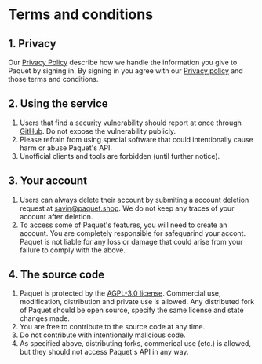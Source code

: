 # Terms and conditions

## 1. Privacy

Our [Privacy Policy](https://paquet.shop/privacy) describe how
we handle the information you give to Paquet by signing in. By signing
in you agree with our [Privacy policy](https://paquet.shop/privacy) and those
terms and conditions.

## 2. Using the service

1. Users that find a security vulnerability should report at once through
[GitHub](https://github.com/notangelmario/paquet/security/advisories/new).
Do not expose the vulnerability publicly.
2. Please refrain from using special software that could intentionally
cause harm or abuse Paquet's API.
3. Unofficial clients and tools are forbidden (until further notice).

## 3. Your account

1. Users can always delete their account by submiting a account deletion
request at [savin@paquet.shop](mailto:savin@paquet.shop). We do not
keep any traces of your account after deletion.
2. To access some of Paquet's features, you will need to create an account.
You are completely responsible for safeguarind your accont. Paquet is not
liable for any loss or damage that could arise from your failure to comply
with the above.

## 4. The source code

1. Paquet is protected by the [AGPL-3.0 license](https://github.com/notangelmario/paquet/blob/main/LICENSE).
Commercial use, modification, distribution and private use is allowed. Any distributed fork
of Paquet should be open source, specify the same license and state changes made.
2. You are free to contribute to the source code at any time.
3. Do not contribute with intentionally malicious code.
4. As specified above, distributing forks, commerical use (etc.) is allowed, but
they should not access Paquet's API in any way.
